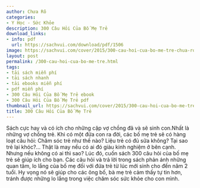 ```yaml
---
author: Chưa Rõ
categories:
- Y Học - Sức Khỏe
description: 300 Câu Hỏi Của Bố Mẹ Trẻ
download_links:
- info: pdf
  url: https://sachvui.com/download/pdf/1506
image: https://sachvui.com/cover/2015/300-cau-hoi-cua-bo-me-tre-chua-ro.jpg
layout: post
permalink: /300-cau-hoi-cua-bo-me-tre.html
tags:
- tải sách miễn phí
- tải sách nhanh
- tải ebooks miễn phí
- pdf miễn phí
- 300 Câu Hỏi Của Bố Mẹ Trẻ ebook
- 300 Câu Hỏi Của Bố Mẹ Trẻ pdf
thumbnail_url: https://sachvui.com/cover/2015/300-cau-hoi-cua-bo-me-tre-chua-ro.jpg
title: 300 Câu Hỏi Của Bố Mẹ Trẻ
---
```


 <div class="item-desc text-justify"> Sách cực hay và có ích cho những cặp vợ chồng đã và sẽ sinh con.Nhất là những vợ chồng trẻ. Khi có một đứa con ra đời, các bố mẹ trẻ sẽ có hàng loạt câu hỏi: Chăm sóc trẻ như thế nào? Liệu trẻ có đủ sữa không? Tại sao trẻ lại khóc?... Thật là may nếu có ai đó giàu kinh nghiệm ở bên cạnh. Nhưng nếu không có ai thì sao? Lúc đó, cuốn sách 300 câu hỏi của bố mẹ trẻ sẽ giúp ích cho bạn. Các câu hỏi và trả lời trong sách phản ánh những quan tâm, lo lắng của bố mẹ đối với đứa trẻ từ lúc mới sinh cho đến năm 2 tuổi. Hy vọng nó sẽ giúp cho các ông bố, bà mẹ trẻ cảm thấy tự tin hơn, tránh được những lo lắng trong việc chăm sóc sức khỏe cho con mình. </div>